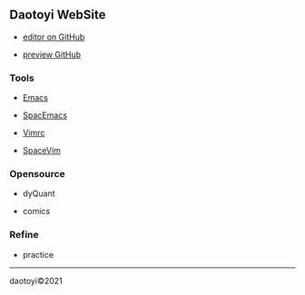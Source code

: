 ## Daotoyi WebSite

- [editor on GitHub](https://github.com/daotoyi/daotoyi.github.io/edit/main/index.md) 

- [preview GitHub](https://github.com/daotoyi/daotoyi.github.io)

### Tools

- [Emacs](https://gitee.com/daotoyi/emacs.d)

- [SpacEmacs](https://gitee.com/daotoyi/spacemacs.d)

- [Vimrc](https://gitee.com/daotoyi/vimrc)
	
- [SpaceVim](https://gitee.com/daotoyi/spacevim.d)

### Opensource

- dyQuant 

- comics

### Refine

- practice

---

daotoyi©2021

